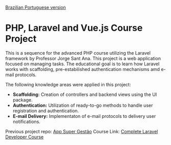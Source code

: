 [Brazilian Portuguese version](README.pt-br.md)

# PHP, Laravel and Vue.js Course Project

This is a sequence for the advanced PHP course utilizing the Laravel framework by Professor Jorge Sant Ana.
This project is a web application focused on managing tasks. The educational goal is to learn how Laravel works with scaffolding, pre-estabilished authentication mechanisms amd e-mail protocols.

The following knowledge areas were applied in this project:

- **Scaffolding:** Creation of controllers and backend views using the UI package.
- **Authentication:** Utilization of ready-to-go methods to handle user registration and authentication.
- **E-mail Delivery:** Implementaton of e-mail protocols to delivery user notifications.

Previous project repo: [App Super Gestão](https://github.com/nomarine/app_super_gestao)
Course Link: [Complete Laravel Developer Course](https://www.udemy.com/course/curso-completo-do-desenvolvedor-laravel/)
